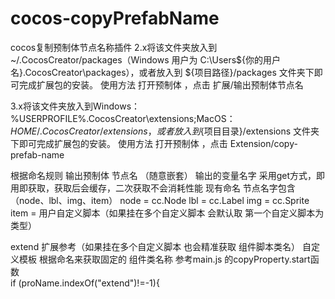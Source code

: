 # cocos-copyPrefabName
cocos复制预制体节点名称插件
2.x将该文件夹放入到 ~/.CocosCreator/packages（Windows 用户为 C:\Users\${你的用户名}\.CocosCreator\packages），或者放入到 ${项目路径}/packages 文件夹下即可完成扩展包的安装。
使用方法 打开预制体 ，点击 扩展/输出预制体节点名

3.x将该文件夹放入到Windows：%USERPROFILE%\.CocosCreator\extensions;MacOS：$HOME/.CocosCreator/extensions，或者放入到${项目目录}/extensions 文件夹下即可完成扩展包的安装。
使用方法 打开预制体 ，点击 Extension/copy-prefab-name

根据命名规则 输出预制体 节点名  （随意嵌套） 输出的变量名字 采用get方式，即用即获取，获取后会缓存，二次获取不会消耗性能
现有命名 节点名字包含（node、lbl、img、item）
node = cc.Node
lbl = cc.Label
img = cc.Sprite
item = 用户自定义脚本（如果挂在多个自定义脚本 会默认取 第一个自定义脚本为类型）

extend 扩展参考（如果挂在多个自定义脚本 也会精准获取 组件脚本类名） 
自定义模板 根据命名来获取固定的 组件类名称 
    参考main.js 的copyProperty.start函数   
    if (proName.indexOf("extend")!=-1){	

